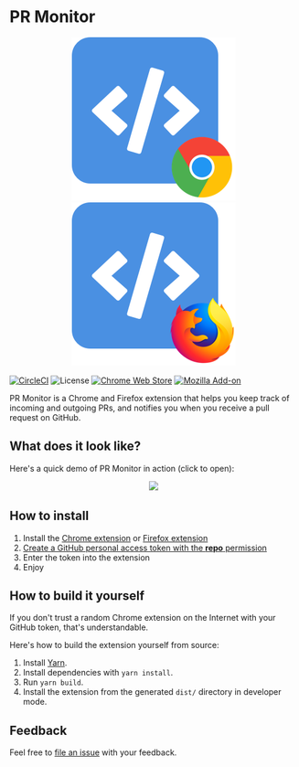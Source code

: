 # PR Monitor

<p align="center">
  <a href="https://chrome.google.com/webstore/detail/pr-monitor/pneldbfhblmldbhmkolclpkijgnjcmng">
    <img src="./images/logo-chrome.png" />
  </a>
  <a href="https://addons.mozilla.org/en-US/firefox/addon/pr-monitor">
    <img src="./images/logo-firefox.png" />
  </a>
</p>

[![CircleCI](https://circleci.com/gh/fwouts/prmonitor.svg?style=svg)](https://circleci.com/gh/fwouts/prmonitor)
![License](https://img.shields.io/github/license/fwouts/prmonitor.svg)
[![Chrome Web Store](https://img.shields.io/chrome-web-store/v/pneldbfhblmldbhmkolclpkijgnjcmng.svg)](https://chrome.google.com/webstore/detail/pr-monitor/pneldbfhblmldbhmkolclpkijgnjcmng)
[![Mozilla Add-on](https://img.shields.io/amo/v/pr-monitor.svg)](https://addons.mozilla.org/en-US/firefox/addon/pr-monitor)

PR Monitor is a Chrome and Firefox extension that helps you keep track of incoming and outgoing PRs, and notifies you when you receive a pull request on GitHub.

## What does it look like?

Here's a quick demo of PR Monitor in action (click to open):

<p align="center">
  <a href="https://www.youtube.com/watch?v=kUtAhvPIg3Q" target="_blank">
    <img src="./screencasts/v0.5.1.gif" />
  </a>
</p>

## How to install

1. Install the [Chrome extension](https://chrome.google.com/webstore/detail/pr-monitor/pneldbfhblmldbhmkolclpkijgnjcmng) or [Firefox extension](https://addons.mozilla.org/en-US/firefox/addon/pr-monitor)
2. [Create a GitHub personal access token with the **repo** permission](https://github.com/settings/tokens)
3. Enter the token into the extension
4. Enjoy

## How to build it yourself

If you don't trust a random Chrome extension on the Internet with your GitHub token, that's understandable.

Here's how to build the extension yourself from source:

1. Install [Yarn](https://yarnpkg.com).
2. Install dependencies with `yarn install`.
3. Run `yarn build`.
4. Install the extension from the generated `dist/` directory in developer mode.

## Feedback

Feel free to [file an issue](https://github.com/zenclabs/prmonitor/issues) with your feedback.
